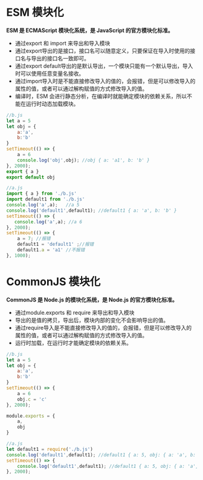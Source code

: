 # ESM 模块化

**ESM 是 ECMAScript 模块化系统，是 JavaScript 的官方模块化标准。**

- 通过export 和 import 来导出和导入模块
- 通过export导出的是接口，接口名可以随意定义，只要保证在导入时使用的接口名与导出的接口名一致即可。
- 通过export default导出的是默认导出，一个模块只能有一个默认导出，导入时可以使用任意变量名接收。
- 通过import导入时是不能直接修改导入的值的，会报错，但是可以修改导入的属性的值，或者可以通过解构赋值的方式修改导入的值。
- 编译时，ESM 会进行静态分析，在编译时就能确定模块的依赖关系，所以不能在运行时动态加载模块。
```js
//b.js
let a = 5
let obj = {
    a:'a',
    b:'b'
}
setTimeout(() => {
    a = 6
    console.log('obj',obj); //obj { a: 'a1', b: 'b' }
}, 2000);
export { a }
export default obj
```
```js
//a.js
import { a } from './b.js'
import default1 from './b.js'
console.log('a',a);   //a 5
console.log('default1',default1); //default1 { a: 'a', b: 'b' }
setTimeout(() => {
   console.log('a',a); //a 6
}, 2000);
setTimeout(() => {
    a = 7; //报错
    default1 = 'default1' ;//报错
    default1.a = 'a1' //不报错
}, 1000);
```

# CommonJS 模块化

**CommonJS 是 Node.js 的模块化系统，是 Node.js 的官方模块化标准。**

- 通过module.exports 和 require 来导出和导入模块
- 导出的是值的拷贝，导出后，模块内部的变化不会影响导出的值。
- 通过require导入是不能直接修改导入的值的，会报错，但是可以修改导入的属性的值，或者可以通过解构赋值的方式修改导入的值。
- 运行时加载，在运行时才能确定模块的依赖关系。
```js
//b.js
let a = 5
let obj = {
    a:'a',
    b:'b'
}
setTimeout(() => {
    a = 6
    obj.c = 'c'
}, 2000);

module.exports = {
    a,
    obj
}
``` 
```js
//a.js
let default1 = require('./b.js')
console.log('default1',default1); //default1 { a: 5, obj: { a: 'a', b: 'b' } }
setTimeout(() => {
    console.log('default1',default1); //default1 { a: 5, obj: { a: 'a', b: 'b', c: 'c' } }
}, 2000);
```









